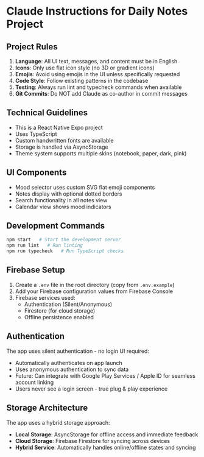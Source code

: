 # Claude Instructions for Daily Notes Project

## Project Rules

1. **Language**: All UI text, messages, and content must be in English
2. **Icons**: Only use flat icon style (no 3D or gradient icons)
3. **Emojis**: Avoid using emojis in the UI unless specifically requested
4. **Code Style**: Follow existing patterns in the codebase
5. **Testing**: Always run lint and typecheck commands when available
6. **Git Commits**: Do NOT add Claude as co-author in commit messages

## Technical Guidelines

- This is a React Native Expo project
- Uses TypeScript
- Custom handwritten fonts are available
- Storage is handled via AsyncStorage
- Theme system supports multiple skins (notebook, paper, dark, pink)

## UI Components

- Mood selector uses custom SVG flat emoji components
- Notes display with optional dotted borders
- Search functionality in all notes view
- Calendar view shows mood indicators

## Development Commands

```bash
npm start   # Start the development server
npm run lint   # Run linting
npm run typecheck   # Run TypeScript checks
```

## Firebase Setup

1. Create a `.env` file in the root directory (copy from `.env.example`)
2. Add your Firebase configuration values from Firebase Console
3. Firebase services used:
   - Authentication (Silent/Anonymous)
   - Firestore (for cloud storage)
   - Offline persistence enabled

## Authentication

The app uses silent authentication - no login UI required:
- Automatically authenticates on app launch
- Uses anonymous authentication to sync data
- Future: Can integrate with Google Play Services / Apple ID for seamless account linking
- Users never see a login screen - true plug & play experience

## Storage Architecture

The app uses a hybrid storage approach:
- **Local Storage**: AsyncStorage for offline access and immediate feedback
- **Cloud Storage**: Firebase Firestore for syncing across devices
- **Hybrid Service**: Automatically handles online/offline states and syncing